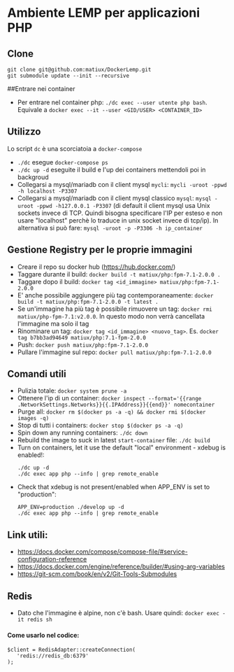 # Ambiente LEMP per applicazioni PHP

## Clone
```
git clone git@github.com:matiux/DockerLemp.git
git submodule update --init --recursive
```

##Entrare nei container
* Per entrare nel container php: `./dc exec --user utente php bash`. Equivale a  `docker exec --it --user <GID/USER> <CONTAINER_ID>`

## Utilizzo
Lo script `dc` è una scorciatoia a `docker-compose`
* `./dc` esegue `docker-compose ps`
* `./dc up -d` eseguite il build e l'up dei containers mettendoli poi in backgroud
* Collegarsi a mysql/mariadb con il client mysql `mycli`: `mycli -uroot -ppwd -h localhost -P3307`
* Collegarsi a mysql/mariadb con il client mysql classico `mysql`: `mysql -uroot -ppwd -h127.0.0.1 -P3307` (di default il client mysql usa Unix sockets invece di TCP. Quindi bisogna specificare l'IP per esteso e non usare "localhost" perchè lo traduce in unix socket invece di tcp/ip). In alternativa si può fare: `mysql -uroot -p -P3306 -h ip_container`

## Gestione Registry per le proprie immagini
* Creare il repo su docker hub (https://hub.docker.com/)
* Taggare durante il build: `docker build -t matiux/php:fpm-7.1-2.0.0 .`
* Taggare dopo il build: `docker tag <id_immagine> matiux/php:fpm-7.1-2.0.0`
* E' anche possibile aggiungere più tag contemporaneamente: `docker build -t matiux/php:fpm-7.1-2.0.0 -t latest .`
* Se un'immagine ha più tag è possibile rimuovere un tag: `docker rmi matiux/php-fpm-7.1:v2.0.0`. In questo modo non verrà cancellata l'immagine ma solo il tag
* Rinominare un tag: `docker tag <id_immagine> <nuovo_tag>`. Es. `docker tag b7bb3ad94649 matiux/php:7.1-fpm-2.0.0`
* Push: `docker push matiux/php:fpm-7.1-2.0.0`
* Pullare l'immagine sul repo: `docker pull matiux/php:fpm-7.1-2.0.0`

## Comandi utili
* Pulizia totale: `docker system prune -a`
* Ottenere l'ip di un container: `docker inspect --format='{{range .NetworkSettings.Networks}}{{.IPAddress}}{{end}}' nomecontainer`
* Purge all: `docker rm $(docker ps -a -q) && docker rmi $(docker images -q)`
* Stop di tutti i containers: `docker stop $(docker ps -a -q)`
* Spin down any running containers: `./dc down`
* Rebuild the image to suck in latest `start-container` file: `./dc build`
* Turn on containers, let it use the default "local" environment - xdebug is enabled!:
   ```
   ./dc up -d
   ./dc exec app php --info | grep remote_enable
   ```
* Check that xdebug is not present/enabled when APP_ENV is set to "production":
   ```
   APP_ENV=production ./develop up -d
   ./dc exec app php --info | grep remote_enable
   ```

## Link utili:
* https://docs.docker.com/compose/compose-file/#service-configuration-reference
* https://docs.docker.com/engine/reference/builder/#using-arg-variables
* https://git-scm.com/book/en/v2/Git-Tools-Submodules

## Redis

* Dato che l'immagine è alpine, non c'è bash. Usare quindi: `docker exec -it redis sh`

#### Come usarlo nel codice:

```
$client = RedisAdapter::createConnection(
   'redis://redis_db:6379'
);
```